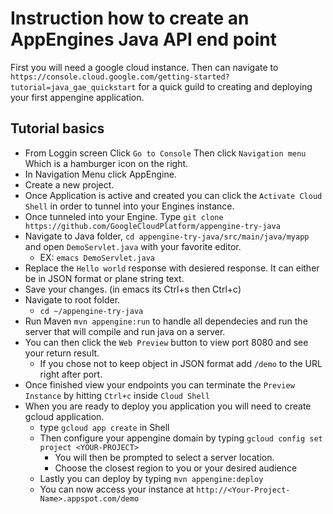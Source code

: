 # Instruction how to create an AppEngines Java API end point

First you will need a google cloud instance. Then can navigate to `https://console.cloud.google.com/getting-started?tutorial=java_gae_quickstart` 
for a quick guild to creating and deploying your first appengine application. 

## Tutorial basics

- From Loggin screen Click `Go to Console` Then click `Navigation menu` Which is a hamburger icon on the right.
- In Navigation Menu click AppEngine.
- Create a new project. 
- Once Application is active and created you can click the `Activate Cloud Shell` in order to tunnel into your Engines instance.
- Once tunneled into your Engine. Type `git clone https://github.com/GoogleCloudPlatform/appengine-try-java`
- Navigate to Java folder,  `cd appengine-try-java/src/main/java/myapp` and open `DemoServlet.java` with your favorite editor. 
    - EX: `emacs DemoServlet.java`
- Replace the `Hello world` response with desiered response. It can either be in JSON format or plane string text.
- Save your changes. (in emacs its Ctrl+s then Ctrl+c)
- Navigate to root folder.
    - `cd ~/appengine-try-java`
- Run Maven `mvn appengine:run` to handle all dependecies and run the server that will compile and run java on a server. 
- You can then click the `Web Preview` button to view port 8080 and see your return result.
    - If you chose not to keep object in JSON format add `/demo` to the URL right after port.
- Once finished view your endpoints you can terminate the `Preview Instance` by hitting `Ctrl+c` inside `Cloud Shell`
- When you are ready to deploy you application you will need to create gcloud application. 
    - type `gcloud app create` in Shell
    - Then configure your appengine domain by typing `gcloud config set project <YOUR-PROJECT>`
        - You will then be prompted to select a server location. 
        -  Choose the closest region to you or your desired audience
    - Lastly you can deploy by typing `mvn appengine:deploy`
    - You can now access your instance at `http://<Your-Project-Name>.appspot.com/demo`
